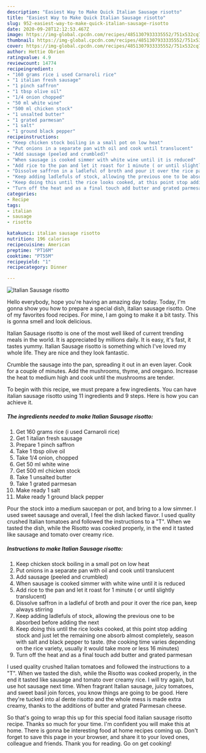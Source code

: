 ```yaml
---
description: "Easiest Way to Make Quick Italian Sausage risotto"
title: "Easiest Way to Make Quick Italian Sausage risotto"
slug: 952-easiest-way-to-make-quick-italian-sausage-risotto
date: 2020-09-28T12:12:53.467Z
image: https://img-global.cpcdn.com/recipes/4851307933335552/751x532cq70/italian-sausage-risotto-recipe-main-photo.jpg
thumbnail: https://img-global.cpcdn.com/recipes/4851307933335552/751x532cq70/italian-sausage-risotto-recipe-main-photo.jpg
cover: https://img-global.cpcdn.com/recipes/4851307933335552/751x532cq70/italian-sausage-risotto-recipe-main-photo.jpg
author: Hettie Obrien
ratingvalue: 4.9
reviewcount: 14774
recipeingredient:
- "160 grams rice i used Carnaroli rice"
- "1 italian fresh sausage"
- "1 pinch saffron"
- "1 tbsp olive oil"
- "1/4 onion chopped"
- "50 ml white wine"
- "500 ml chicken stock"
- "1 unsalted butter"
- "1 grated parmesan"
- "1 salt"
- "1 ground black pepper"
recipeinstructions:
- "Keep chicken stock boiling in a small pot on low heat"
- "Put onions in a separate pan with oil and cook until translucent"
- "Add sausage (peeled and crumbled)"
- "When sausage is cooked simmer with white wine until it is reduced"
- "Add rice to the pan and let it roast for 1 minute ( or until slightly translucent)"
- "Dissolve saffron in a ladleful of broth and pour it over the rice pan, keep always stirring"
- "Keep adding ladlefuls of stock, allowing the previous one to be absorbed before adding the next"
- "Keep doing this until the rice looks cooked, at this point stop adding stock and just let the remaining one absorb almost completely, season with salt and black pepper to taste. (the cooking time varies depending on the rice variety, usually it would take more or less 16 minutes)"
- "Turn off the heat and as a final touch add butter and grated parmesan"
categories:
- Recipe
tags:
- italian
- sausage
- risotto

katakunci: italian sausage risotto 
nutrition: 196 calories
recipecuisine: American
preptime: "PT16M"
cooktime: "PT55M"
recipeyield: "1"
recipecategory: Dinner

---
```



![Italian Sausage risotto](https://img-global.cpcdn.com/recipes/4851307933335552/751x532cq70/italian-sausage-risotto-recipe-main-photo.jpg)

Hello everybody, hope you're having an amazing day today. Today, I'm gonna show you how to prepare a special dish, italian sausage risotto. One of my favorites food recipes. For mine, I am going to make it a bit tasty. This is gonna smell and look delicious.

Italian Sausage risotto is one of the most well liked of current trending meals in the world. It is appreciated by millions daily. It is easy, it's fast, it tastes yummy. Italian Sausage risotto is something which I've loved my whole life. They are nice and they look fantastic.

Crumble the sausage into the pan, spreading it out in an even layer. Cook for a couple of minutes. Add the mushrooms, thyme, and oregano. Increase the heat to medium high and cook until the mushrooms are tender.


To begin with this recipe, we must prepare a few ingredients. You can have italian sausage risotto using 11 ingredients and 9 steps. Here is how you can achieve it.

<!--inarticleads1-->

##### The ingredients needed to make Italian Sausage risotto:

1. Get 160 grams rice (i used Carnaroli rice)
1. Get 1 italian fresh sausage
1. Prepare 1 pinch saffron
1. Take 1 tbsp olive oil
1. Take 1/4 onion, chopped
1. Get 50 ml white wine
1. Get 500 ml chicken stock
1. Take 1 unsalted butter
1. Take 1 grated parmesan
1. Make ready 1 salt
1. Make ready 1 ground black pepper


Pour the stock into a medium saucepan or pot, and bring to a low simmer. I used sweet sausage and overall, I feel the dish lacked flavor. I used quality crushed Italian tomatoes and followed the instructions to a &#34;T&#34;. When we tasted the dish, while the Risotto was cooked properly, in the end it tasted like sausage and tomato over creamy rice. 

<!--inarticleads2-->

##### Instructions to make Italian Sausage risotto:

1. Keep chicken stock boiling in a small pot on low heat
1. Put onions in a separate pan with oil and cook until translucent
1. Add sausage (peeled and crumbled)
1. When sausage is cooked simmer with white wine until it is reduced
1. Add rice to the pan and let it roast for 1 minute ( or until slightly translucent)
1. Dissolve saffron in a ladleful of broth and pour it over the rice pan, keep always stirring
1. Keep adding ladlefuls of stock, allowing the previous one to be absorbed before adding the next
1. Keep doing this until the rice looks cooked, at this point stop adding stock and just let the remaining one absorb almost completely, season with salt and black pepper to taste. (the cooking time varies depending on the rice variety, usually it would take more or less 16 minutes)
1. Turn off the heat and as a final touch add butter and grated parmesan


I used quality crushed Italian tomatoes and followed the instructions to a &#34;T&#34;. When we tasted the dish, while the Risotto was cooked properly, in the end it tasted like sausage and tomato over creamy rice. I will try again, but use hot sausage next time. When fragrant Italian sausage, juicy tomatoes, and sweet basil join forces, you know things are going to be good. Here they&#39;re tucked into al dente risotto and the whole mess is made extra creamy, thanks to the additions of butter and grated Parmesan cheese. 

So that's going to wrap this up for this special food italian sausage risotto recipe. Thanks so much for your time. I'm confident you will make this at home. There is gonna be interesting food at home recipes coming up. Don't forget to save this page in your browser, and share it to your loved ones, colleague and friends. Thank you for reading. Go on get cooking!
